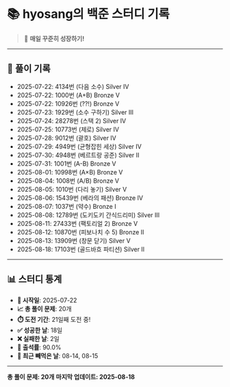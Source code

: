 # 📚 hyosang의 백준 스터디 기록

> 🎯 **매일 꾸준히 성장하기!**

---

## 📅 풀이 기록

- 2025-07-22: 4134번 (다음 소수) Silver IV
- 2025-07-22: 1000번 (A+B) Bronze V
- 2025-07-22: 10926번 (??!) Bronze V
- 2025-07-23: 1929번 (소수 구하기) Silver III
- 2025-07-24: 28278번 (스택 2) Silver IV
- 2025-07-25: 10773번 (제로) Silver IV
- 2025-07-28: 9012번 (괄호) Silver IV
- 2025-07-29: 4949번 (균형잡힌 세상) Silver IV
- 2025-07-30: 4948번 (베르트랑 공준) Silver II
- 2025-07-31: 1001번 (A-B) Bronze V
- 2025-08-01: 10998번 (A×B) Bronze V
- 2025-08-04: 1008번 (A/B) Bronze V
- 2025-08-05: 1010번 (다리 놓기) Silver V
- 2025-08-06: 15439번 (베라의 패션) Bronze IV
- 2025-08-07: 1037번 (약수) Bronze I
- 2025-08-08: 12789번 (도키도키 간식드리미) Silver III
- 2025-08-11: 27433번 (팩토리얼 2) Bronze V
- 2025-08-12: 10870번 (피보나치 수 5) Bronze II
- 2025-08-13: 13909번 (창문 닫기) Silver V
- 2025-08-18: 17103번 (골드바흐 파티션) Silver II

---

## 📊 스터디 통계

- **📅 시작일**: 2025-07-22
- **📈 총 풀이 문제**: 20개
- **⏱️ 도전 기간**: 21일째 도전 중!
- **✅ 성공한 날**: 18일
- **❌ 실패한 날**: 2일
- **🎯 출석률**: 90.0%
- **📝 최근 빼먹은 날**: 08-14, 08-15

---

**총 풀이 문제: 20개**
**마지막 업데이트: 2025-08-18**

